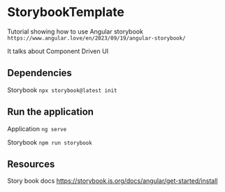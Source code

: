 # StorybookTemplate

Tutorial showing how to use Angular storybook
`https://www.angular.love/en/2023/09/19/angular-storybook/`

It talks about Component Driven UI


## Dependencies
Storybook
`npx storybook@latest init`


## Run the application
Application
`ng serve`

Storybook
`npm run storybook`


## Resources
Story book docs
https://storybook.js.org/docs/angular/get-started/install

